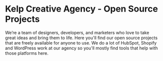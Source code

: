 # Kelp Creative Agency - Open Source Projects
We’re a team of designers, developers, and marketers who love to take great ideas and bring them to life. Here you'll find our open source projects that are freely available for anyone to use. We do a lot of HubSpot, Shopify and WordPress work at our agency so you'll mostly find tools that help with those platforms here.
